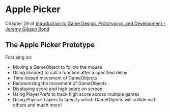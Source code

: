 ﻿# Apple Picker

Chapter 29 of [Introduction to Game Design, Prototyping, and Development - Jeremy Gibson Bond](https://learning.oreilly.com/library/view/introduction-to-game/9780136619918/ch29.xhtml#ch29lev1sec2)

## The Apple Picker Prototype
Focusing on: 

* Moving a GameObject to follow the mouse
* Using Invoke() to call a function after a specified delay
* Time-based movement of GameObjects
* Randomizing the movement of GameObjects
* Displaying score and high score on screen
* Using PlayerPrefs to track high score across multiple games
* Using Physics Layers to specify which GameObjects will collide with others and much more!

